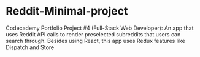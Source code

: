# Reddit-Minimal-project
Codecademy Portfolio Project #4 (Full-Stack Web Developer):  An app that uses Reddit API calls to render preselected subreddits that users can search through. Besides using React, this app uses Redux features like Dispatch and Store
